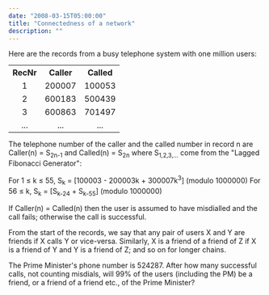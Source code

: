 ```yaml
---
date: "2008-03-15T05:00:00"
title: "Connectedness of a network"
description: ""
---
```


<p>Here are the records from a busy telephone system with one million users:</p>
<div style="text-align:center;">
<table class="grid" style="margin:0 auto;"><tr><th>RecNr</th><th align="center" width="60">Caller</th><th align="center" width="60">Called</th></tr><tr><td align="center">1</td><td align="center">200007</td><td align="center">100053</td></tr><tr><td align="center">2</td><td align="center">600183</td><td align="center">500439</td></tr><tr><td align="center">3</td><td align="center">600863</td><td align="center">701497</td></tr><tr><td align="center">...</td><td align="center">...</td><td align="center">...</td></tr></table></div>
<p>The telephone number of the caller and the called number in record n are Caller(n) = S<sub>2n-1</sub> and Called(n) = S<sub>2n</sub> where S<sub>1,2,3,...</sub> come from the "Lagged Fibonacci Generator":</p>
<p>For 1 ≤ k ≤ 55, S<sub>k</sub> = [100003 - 200003k + 300007k<sup>3</sup>] (modulo 1000000)
For 56 ≤ k, S<sub>k</sub> = [S<sub>k-24</sub> + S<sub>k-55</sub>] (modulo 1000000)</p>
<p>If Caller(n) = Called(n) then the user is assumed to have misdialled and the call fails; otherwise the call is successful.</p>
<p>From the start of the records, we say that any pair of users X and Y are friends if X calls Y or vice-versa. Similarly, X is a friend of a friend of Z if X is a friend of Y and Y is a friend of Z; and so on for longer chains.</p>
<p>The Prime Minister's phone number is 524287. After how many successful calls, not counting misdials, will 99% of the users (including the PM) be a friend, or a friend of a friend etc., of the Prime Minister?</p>

